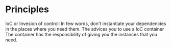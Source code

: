 # Principles

IoC or Invesion of controll 
In few words, don't instantiate your dependencies in the places where you need them. The advices you to use a IoC container
The container has the responsibility of giving you the instances that you need.
